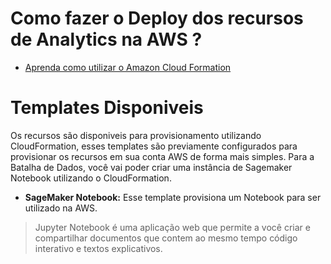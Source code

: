 # Como fazer o Deploy dos recursos de Analytics na AWS ?

- [Aprenda como utilizar o Amazon Cloud Formation](https://aws.amazon.com/pt/quickstart)

# Templates Disponiveis

Os recursos são disponiveis para provisionamento utilizando CloudFormation, esses templates são previamente configurados para provisionar os recursos em sua conta AWS de forma mais simples.
Para a Batalha de Dados, você vai poder criar uma instância de Sagemaker Notebook utilizando o CloudFormation.

- **SageMaker Notebook:** Esse template provisiona um Notebook para ser utilizado na AWS.

> Jupyter Notebook é uma aplicação web que permite a você criar e compartilhar documentos que contem ao mesmo tempo código interativo e textos explicativos.



